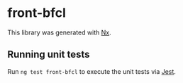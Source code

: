 # front-bfcl

This library was generated with [Nx](https://nx.dev).

## Running unit tests

Run `ng test front-bfcl` to execute the unit tests via [Jest](https://jestjs.io).
